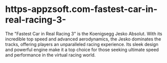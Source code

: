 # https-appzsoft.com-fastest-car-in-real-racing-3-
The "Fastest Car in Real Racing 3" is the Koenigsegg Jesko Absolut. With its incredible top speed and advanced aerodynamics, the Jesko dominates the tracks, offering players an unparalleled racing experience. Its sleek design and powerful engine make it a top choice for those seeking ultimate speed and performance in the virtual racing world.
